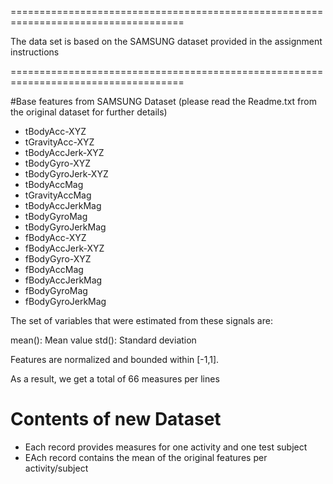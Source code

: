 

====================================================================================

The data set is based on the SAMSUNG dataset provided in the assignment instructions

====================================================================================

#Base features from SAMSUNG Dataset
(please read the Readme.txt from the original dataset for further details)

* tBodyAcc-XYZ
* tGravityAcc-XYZ
* tBodyAccJerk-XYZ
* tBodyGyro-XYZ
* tBodyGyroJerk-XYZ
* tBodyAccMag
* tGravityAccMag
* tBodyAccJerkMag
* tBodyGyroMag
* tBodyGyroJerkMag
* fBodyAcc-XYZ
* fBodyAccJerk-XYZ
* fBodyGyro-XYZ
* fBodyAccMag
* fBodyAccJerkMag
* fBodyGyroMag
* fBodyGyroJerkMag

The set of variables that were estimated from these signals are: 

mean(): Mean value
std(): Standard deviation

Features are normalized and bounded within [-1,1].

As a result, we get a total of 66 measures per lines



# Contents of new Dataset

* Each record provides measures for one activity and one test subject
* EAch record contains the mean of the original features per activity/subject